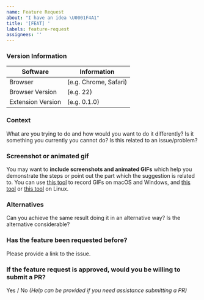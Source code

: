 ```yaml
---
name: Feature Request
about: "I have an idea \U0001F4A1"
title: '[FEAT] '
labels: feature-request
assignees: ''
---
```


### Version Information

| Software          | Information           |
| ----------------- | --------------------- |
| Browser           | (e.g. Chrome, Safari) |
| Browser Version   | (e.g. 22)             |
| Extension Version | (e.g. 0.1.0)          |

### Context

What are you trying to do and how would you want to do it differently? Is it something you currently you cannot do? Is this related to an issue/problem?

### Screenshot or animated gif

You may want to **include screenshots and animated GIFs** which help you demonstrate the steps or point out the part which the suggestion is related to. You can use [this tool](https://www.cockos.com/licecap/) to record GIFs on macOS and Windows, and [this tool](https://github.com/colinkeenan/silentcast) or [this tool](https://github.com/GNOME/byzanz) on Linux.

### Alternatives

Can you achieve the same result doing it in an alternative way? Is the alternative considerable?

### Has the feature been requested before?

Please provide a link to the issue.

### If the feature request is approved, would you be willing to submit a PR?

Yes / No _(Help can be provided if you need assistance submitting a PR)_
